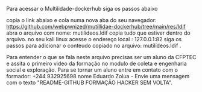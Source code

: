 Para acessar o Multilidade-dockerhub siga os passos abaixo

copia o link abaixo e cola numa nova aba do seu navegador:
https://github.com/webpwnized/mutillidae-dockerhub/tree/main/res/ldif 
abra o arquivo com nome: mutilídeos.ldif
copia tudo que estiver dentro do arquivo.
no seu kali linux acesse o endereço local : 127.0.0.1:82 siga os passos para adicionar o conteudo copiado no arquivo: mutilídeos.ldif .

Para entender o que se fala neste arquivo precisas ser um aluno da CFPTEC e assita o primeiro video da formação no modulo de coleta e engenharia social e exploração.
Para se tornar um aluno entre em contato com o formador: +244 932925698 nome Eduardo Zolua - Envie uma mensagem com o texto "README-GITHUB FORMAÇÃO HACKER SEM VOLTA".
